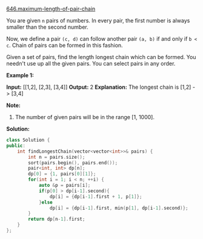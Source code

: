 [646.maximum-length-of-pair-chain](https://leetcode.com/problems/maximum-length-of-pair-chain/)  

You are given `n` pairs of numbers. In every pair, the first number is always smaller than the second number.

Now, we define a pair `(c, d)` can follow another pair `(a, b)` if and only if `b < c`. Chain of pairs can be formed in this fashion.

Given a set of pairs, find the length longest chain which can be formed. You needn't use up all the given pairs. You can select pairs in any order.

**Example 1:**  

**Input:** \[\[1,2\], \[2,3\], \[3,4\]\]
**Output:** 2
**Explanation:** The longest chain is \[1,2\] -> \[3,4\]

**Note:**  

1.  The number of given pairs will be in the range \[1, 1000\].  



**Solution:**  

```cpp
class Solution {
public:
    int findLongestChain(vector<vector<int>>& pairs) {
        int n = pairs.size();
        sort(pairs.begin(), pairs.end());
        pair<int, int> dp[n];
        dp[0] = {1, pairs[0][1]};
        for(int i = 1; i < n; ++i) {
            auto &p = pairs[i];
            if(p[0] > dp[i-1].second){
                dp[i] = {dp[i-1].first + 1, p[1]};
            }else
                dp[i] = {dp[i-1].first, min(p[1], dp[i-1].second)};
        }
        return dp[n-1].first;
    }
};
```
      
